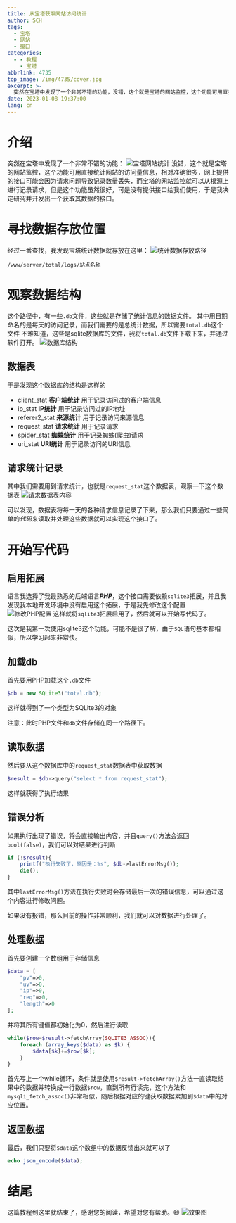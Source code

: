 ```yaml
---
title: 从宝塔获取网站访问统计
author: SCH
tags:
  - 宝塔
  - 网站
  - 接口
categories:
  - - 教程
    - 宝塔
abbrlink: 4735
top_image: /img/4735/cover.jpg
excerpt: >-
  突然在宝塔中发现了一个非常不错的功能，没错，这个就是宝塔的网站监控，这个功能可用直接统计网站的访问量信息，相对准确很多，网上提供的接口可能会因为请求问题导致记录数量丢失，而宝塔的网站监控就可以从根源上进行记录请求，但是这个功能虽然很好，可是没有提供接口给我们使用，于是我决定研究并开发出一个获取其数据的接口。
date: 2023-01-08 19:37:00
lang: cn
---
```

# 介绍
突然在宝塔中发现了一个非常不错的功能：
![宝塔网站统计](/img/4735/1.jpg)
没错，这个就是宝塔的网站监控，这个功能可用直接统计网站的访问量信息，相对准确很多，网上提供的接口可能会因为请求问题导致记录数量丢失，而宝塔的网站监控就可以从根源上进行记录请求，但是这个功能虽然很好，可是没有提供接口给我们使用，于是我决定研究并开发出一个获取其数据的接口。
# 寻找数据存放位置
经过一番查找，我发现宝塔统计数据就存放在这里：
![统计数据存放路径](/img/4735/2.jpg)
```
/www/server/total/logs/站点名称
```
# 观察数据结构
这个路径中，有一些`.db`文件，这些就是存储了统计信息的数据文件。
其中用日期命名的是每天的访问记录，而我们需要的是总统计数据，所以需要`total.db`这个文件
不难知道，这些是sqlite数据库的文件，我将`total.db`文件下载下来，并通过软件打开。
![数据库结构](/img/4735/3.jpg)
## 数据表
于是发现这个数据库的结构是这样的
- client_stat **客户端统计** 用于记录访问过的客户端信息
- ip_stat **IP统计** 用于记录访问过的IP地址
- referer2_stat **来源统计** 用于记录访问来源信息
- request_stat **请求统计** 用于记录请求
- spider_stat **蜘蛛统计** 用于记录蜘蛛(爬虫)请求
- uri_stat **URI统计** 用于记录访问的URI信息
## 请求统计记录
其中我们需要用到请求统计，也就是`request_stat`这个数据表，观察一下这个数据表
![请求数据表内容](/img/4735/4.jpg)

可以发现，数据表将每一天的各种请求信息记录了下来，那么我们只要通过一些简单的*代码*来读取并处理这些数据就可以实现这个接口了。
# 开始写代码
## 启用拓展
语言我选择了我最熟悉的后端语言***PHP***，这个接口需要依赖`sqlite3`拓展，并且我发现我本地开发环境中没有启用这个拓展，于是我先修改这个配置
![修改PHP配置](/img/4735/5.jpg)
这样就将`sqlite3`拓展启用了，然后就可以开始写代码了。

这次是我第一次使用sqlite3这个功能，可能不是很了解，由于`SQL`语句基本都相似，所以学习起来非常快。
## 加载db
首先要用PHP加载这个`.db`文件
``` PHP
$db = new SQLite3("total.db");
```
这样就得到了一个类型为SQLite3的对象

注意：此时PHP文件和`db`文件存储在同一个路径下。
## 读取数据
然后要从这个数据库中的`request_stat`数据表中获取数据
``` PHP
$result = $db->query("select * from request_stat");
```
这样就获得了执行结果
## 错误分析
如果执行出现了错误，将会直接输出内容，并且`query()`方法会返回`bool(false)`，我们可以对结果进行判断
``` PHP
if (!$result){
	printf("执行失败了，原因是：%s", $db->lastErrorMsg());
	die();
}
```
其中`lastErrorMsg()`方法在执行失败时会存储最后一次的错误信息，可以通过这个内容进行修改问题。

如果没有报错，那么目前的操作非常顺利，我们就可以对数据进行处理了。
## 处理数据
首先要创建一个数组用于存储信息
``` PHP
$data = [
	"pv"=>0,
   	"uv"=>0,
   	"ip"=>0,
   	"req"=>0,
   	"length"=>0
];
```
并将其所有键值都初始化为0，然后进行读取

``` PHP
while($row=$result->fetchArray(SQLITE3_ASSOC)){
    foreach (array_keys($data) as $k) {
        $data[$k]+=$row[$k];
    }
}
```
首先写上一个while循环，条件就是使用`$result->fetchArray()`方法一直读取结果中的数据并转换成一行数据`$row`，直到所有行读完，这个方法和`mysqli_fetch_assoc()`非常相似，随后根据对应的键获取数据累加到`$data`中的对应位置。
## 返回数据
最后，我们只要将`$data`这个数组中的数据反馈出来就可以了
``` PHP
echo json_encode($data);
```
# 结尾
这篇教程到这里就结束了，感谢您的阅读，希望对您有帮助。:smile:
![效果图](/img/4735/cover.jpg)
